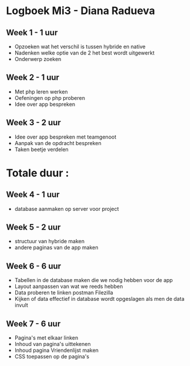 
# Logboek Mi3 - Diana Radueva
## Week 1 - 1 uur
* Opzoeken wat het verschil is tussen hybride en native
* Nadenken welke optie van de 2 het best wordt uitgewerkt
* Onderwerp zoeken

## Week 2 - 1 uur
* Met php leren werken
* Oefeningen op php proberen
* Idee over app bespreken

## Week 3 - 2 uur
* Idee over app bespreken met teamgenoot
* Aanpak van de opdracht bespreken
* Taken beetje verdelen

# Totale duur : 

## Week 4 - 1 uur
* database aanmaken op server voor project

## Week 5 - 2 uur
* structuur van hybride maken
* andere paginas van de app maken

## Week 6 - 6 uur
* Tabellen in de database maken die we nodig hebben voor de app
* Layout aanpassen van wat we reeds hebben
* Data proberen te linken postman Filezilla
* Kijken of data effectief in database wordt opgeslagen als men de data invult 

## Week 7 - 6 uur
* Pagina's met elkaar linken
* Inhoud van pagina's uittekenen
* Inhoud pagina Vriendenlijst maken
* CSS toepassen op de pagina's
